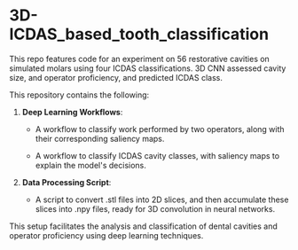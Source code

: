 # 3D-ICDAS_based_tooth_classification
This repo features code for an experiment on 56 restorative cavities on simulated molars using four ICDAS classifications. 3D CNN assessed cavity size, and operator proficiency, and predicted ICDAS class.


This repository contains the following:

1. **Deep Learning Workflows**: 
   - A workflow to classify work performed by two operators, along with their corresponding saliency maps.
   
   - A workflow to classify ICDAS cavity classes, with saliency maps to explain the model's decisions.

2. **Data Processing Script**: 
   - A script to convert .stl files into 2D slices, and then accumulate these slices into .npy files, ready for 3D convolution in neural networks.

This setup facilitates the analysis and classification of dental cavities and operator proficiency using deep learning techniques.